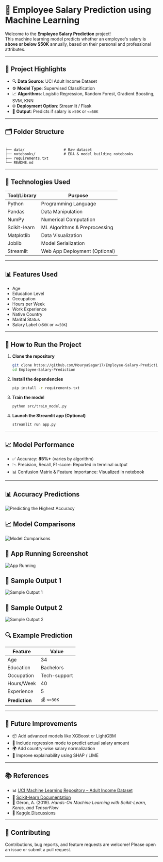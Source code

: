 # 🧠 Employee Salary Prediction using Machine Learning

Welcome to the **Employee Salary Prediction** project!  
This machine learning model predicts whether an employee's salary is **above or below $50K** annually, based on their personal and professional attributes.

---

## 📌 Project Highlights

- 🔍 **Data Source**: UCI Adult Income Dataset  
- ⚙️ **Model Type**: Supervised Classification  
- 📈 **Algorithms**: Logistic Regression, Random Forest, Gradient Boosting, SVM, KNN  
- 🌐 **Deployment Option**: Streamlit / Flask  
- 🧩 **Output**: Predicts if salary is `>50K` or `<=50K`

---

## 🗂️ Folder Structure

```

├── data/                  # Raw dataset
├── notebooks/             # EDA & model building notebooks
├── requirements.txt
└── README.md

````

---

## 🧰 Technologies Used

| Tool/Library | Purpose                          |
|--------------|----------------------------------|
| Python       | Programming Language             |
| Pandas       | Data Manipulation                |
| NumPy        | Numerical Computation            |
| Scikit-learn | ML Algorithms & Preprocessing    |
| Matplotlib   | Data Visualization               |
| Joblib       | Model Serialization              |
| Streamlit    | Web App Deployment (Optional)    |

---

## 📊 Features Used

- Age  
- Education Level  
- Occupation  
- Hours per Week  
- Work Experience  
- Native Country  
- Marital Status  
- Salary Label (`>50K` or `<=50K`)

---

## 🚀 How to Run the Project

1. **Clone the repository**  
   ```bash
   git clone https://github.com/MouryaSagar17/Employee-Salary-Prediction.git
   cd Employee-Salary-Prediction
    ```

2. **Install the dependencies**

   ```bash
   pip install -r requirements.txt
   ```

3. **Train the model**

   ```bash
   python src/train_model.py
   ```

4. **Launch the Streamlit app (Optional)**

   ```bash
   streamlit run app.py
   ```

---

## 📈 Model Performance

* ✅ Accuracy: **85%+** (varies by algorithm)
* 📉 Precision, Recall, F1-score: Reported in terminal output
* 📊 Confusion Matrix & Feature Importance: Visualized in notebook

---
## 📊 Accuracy Predictions
![Predicting the Highest Accuracy](img/Accuarcy_Preditctions.png)

## 📈 Model Comparisons
![Model Comparisons](img/Model_Comparisons.png)

## 📱 App Running Screenshot
![App Running](img/App_Running.png)

## 🧾 Sample Output 1
![Sample Output 1](img/Sample_Output1.png)

## 🧾 Sample Output 2
![Sample Output 2](img/Sample_Output2.png)

## 🔍 Example Prediction

| Feature        | Value        |
| -------------- | ------------ |
| Age            | 34           |
| Education      | Bachelors    |
| Occupation     | Tech-support |
| Hours/Week     | 40           |
| Experience     | 5            |
| **Prediction** | 💰 `<=50K`   |

---

## 🧠 Future Improvements

* 📦 Add advanced models like XGBoost or LightGBM
* 🧮 Include regression mode to predict actual salary amount
* 🌍 Add country-wise salary normalization
* 🧾 Improve explainability using SHAP / LIME

---

## 📚 References

* 📊 [UCI Machine Learning Repository – Adult Income Dataset](https://archive.ics.uci.edu/ml/datasets/adult)
* 📘 [Scikit-learn Documentation](https://scikit-learn.org/stable/documentation.html)
* 📕 Géron, A. (2019). *Hands-On Machine Learning with Scikit-Learn, Keras, and TensorFlow*
* 💬 [Kaggle Discussions](https://www.kaggle.com/uciml/adult-census-income)

---

## 🤝 Contributing

Contributions, bug reports, and feature requests are welcome!
Please open an issue or submit a pull request.

---


